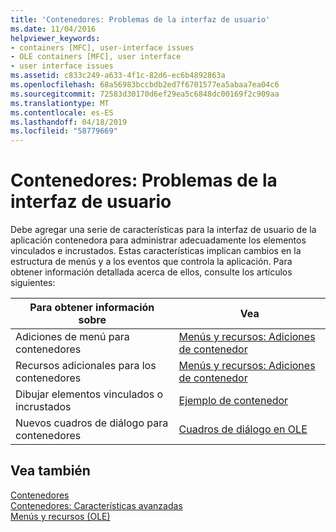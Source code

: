 ```yaml
---
title: 'Contenedores: Problemas de la interfaz de usuario'
ms.date: 11/04/2016
helpviewer_keywords:
- containers [MFC], user-interface issues
- OLE containers [MFC], user interface
- user interface issues
ms.assetid: c833c249-a633-4f1c-82d6-ec6b4892863a
ms.openlocfilehash: 68a56983bccbdb2ed7f6701577ea5abaa7ea04c6
ms.sourcegitcommit: 72583d30170d6ef29ea5c6848dc00169f2c909aa
ms.translationtype: MT
ms.contentlocale: es-ES
ms.lasthandoff: 04/18/2019
ms.locfileid: "58779669"
---
```

# <a name="containers-user-interface-issues"></a>Contenedores: Problemas de la interfaz de usuario

Debe agregar una serie de características para la interfaz de usuario de la aplicación contenedora para administrar adecuadamente los elementos vinculados e incrustados. Estas características implican cambios en la estructura de menús y a los eventos que controla la aplicación. Para obtener información detallada acerca de ellos, consulte los artículos siguientes:

|Para obtener información sobre|Vea|
|------------------------|---------|
|Adiciones de menú para contenedores|[Menús y recursos: Adiciones de contenedor](../mfc/menus-and-resources-container-additions.md)|
|Recursos adicionales para los contenedores|[Menús y recursos: Adiciones de contenedor](../mfc/menus-and-resources-container-additions.md)|
|Dibujar elementos vinculados o incrustados|[Ejemplo de contenedor](../overview/visual-cpp-samples.md)|
|Nuevos cuadros de diálogo para contenedores|[Cuadros de diálogo en OLE](../mfc/dialog-boxes-in-ole.md)|

## <a name="see-also"></a>Vea también

[Contenedores](../mfc/containers.md)<br/>
[Contenedores: Características avanzadas](../mfc/containers-advanced-features.md)<br/>
[Menús y recursos (OLE)](../mfc/menus-and-resources-ole.md)
